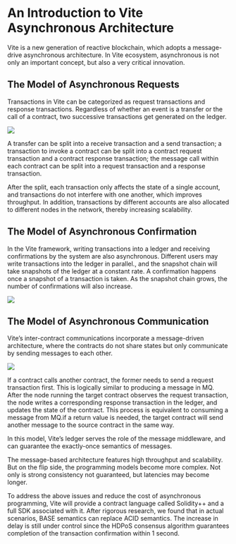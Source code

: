 # An Introduction to Vite Asynchronous Architecture


Vite is a new generation of reactive blockchain, which adopts a message-drive asynchronous architecture. In Vite ecosystem, asynchronous is not only an important concept, but also a very critical innovation.


## The Model of Asynchronous Requests

Transactions in Vite can be categorized as request transactions and response transactions. Regardless of whether an event is a transfer or the call of a contract, two successive transactions get generated on the ledger.


![](~images/yw-asy-01.png)

A transfer can be split into a receive transaction and a send transaction; a transaction to invoke a contract can be split into a contract request transaction and a contract response transaction; the message call within each contract can be split into a request transaction and a response transaction.


After the split, each transaction only affects the state of a single account, and transactions do not interfere with one another, which improves throughput. In addition, transactions by different accounts are also allocated to different nodes in the network, thereby increasing scalability.

## The Model of Asynchronous Confirmation

In the Vite framework, writing transactions into a ledger and receiving confirmations by the system are also asynchronous. Different users may write transactions into the ledger in parallel., and the snapshot chain will take snapshots of the ledger at a constant rate. A confirmation happens once a snapshot of a transaction is taken. As the snapshot chain grows, the number of confirmations will also increase.

![](~images/yw-asy-02.png)

## The Model of Asynchronous Communication

Vite’s inter-contract communications incorporate a message-driven architecture, where the contracts do not share states but only communicate by sending messages to each other.

![](~images/yw-asy-03.png)

If a contract calls another contract, the former needs to send a request transaction first. This is logically similar to producing a message in MQ. After the node running the target contract observes the request transaction, the node writes a corresponding response transaction in the ledger, and updates the state of the contract. This process is equivalent to consuming a message from MQ.if a return value is needed, the target contract will send another message to the source contract in the same way.


In this model, Vite’s ledger serves the role of the message middleware, and can guarantee the exactly-once semantics of messages.


The message-based architecture features high throughput and scalability. But on the flip side, the programming models become more complex. Not only is strong consistency not guaranteed, but latencies may become longer.


To address the above issues and reduce the cost of asynchronous programming, Vite will provide a contract language called Solidity++ and a full SDK associated with it. After rigorous research, we found that in actual scenarios, BASE semantics can replace ACID semantics. The increase in delay is still under control since the HDPoS consensus algorithm guarantees completion of the transaction confirmation within 1 second.
